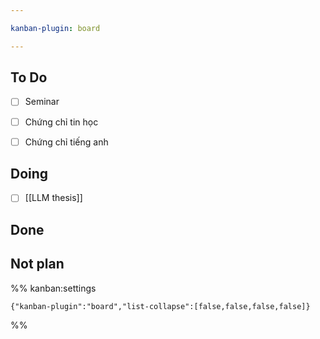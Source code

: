 ```yaml
---

kanban-plugin: board

---
```


## To Do

- [ ] Seminar
- [ ] Chứng chỉ tin học
- [ ] Chứng chỉ tiếng anh


## Doing

- [ ] [[LLM thesis]]


## Done



## Not plan





%% kanban:settings
```
{"kanban-plugin":"board","list-collapse":[false,false,false,false]}
```
%%